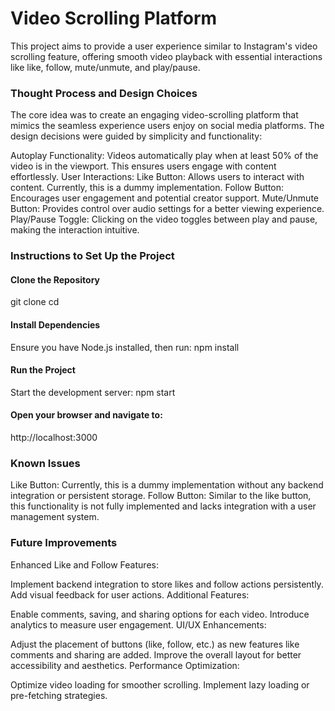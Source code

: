 # Video Scrolling Platform
This project aims to provide a user experience similar to Instagram's video scrolling feature, offering smooth video playback with essential interactions like like, follow, mute/unmute, and play/pause.

### Thought Process and Design Choices
The core idea was to create an engaging video-scrolling platform that mimics the seamless experience users enjoy on social media platforms. The design decisions were guided by simplicity and functionality:

Autoplay Functionality: Videos automatically play when at least 50% of the video is in the viewport. This ensures users engage with content effortlessly.
User Interactions:
Like Button: Allows users to interact with content. Currently, this is a dummy implementation.
Follow Button: Encourages user engagement and potential creator support.
Mute/Unmute Button: Provides control over audio settings for a better viewing experience.
Play/Pause Toggle: Clicking on the video toggles between play and pause, making the interaction intuitive.
### Instructions to Set Up the Project
#### Clone the Repository
git clone <repository-url>
cd <project-directory>
#### Install Dependencies
Ensure you have Node.js installed, then run:
npm install
#### Run the Project
Start the development server:
npm start
#### Open your browser and navigate to:
http://localhost:3000
### Known Issues
Like Button: Currently, this is a dummy implementation without any backend integration or persistent storage.
Follow Button: Similar to the like button, this functionality is not fully implemented and lacks integration with a user management system.
### Future Improvements
Enhanced Like and Follow Features:

Implement backend integration to store likes and follow actions persistently.
Add visual feedback for user actions.
Additional Features:

Enable comments, saving, and sharing options for each video.
Introduce analytics to measure user engagement.
UI/UX Enhancements:

Adjust the placement of buttons (like, follow, etc.) as new features like comments and sharing are added.
Improve the overall layout for better accessibility and aesthetics.
Performance Optimization:

Optimize video loading for smoother scrolling.
Implement lazy loading or pre-fetching strategies.